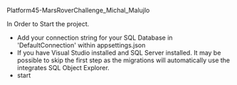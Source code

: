 Platform45-MarsRoverChallenge_Michal_Malujlo

In Order to Start the project.
- Add your connection string for your SQL Database in 'DefaultConnection' within appsettings.json 
- If you have Visual Studio installed and SQL Server installed. It may be possible to skip the first step 
	as the migrations will automatically use the integrates SQL Object Explorer.
- start